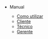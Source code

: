 - Manual

  - [Como utilizar](/)
  - [Cliente](cliente.md)
  - [Técnico](tecnico.md)
  - [Gerente](gerente.md)
